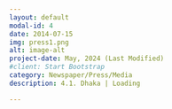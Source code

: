 ```yaml
---
layout: default
modal-id: 4
date: 2014-07-15
img: press1.png
alt: image-alt
project-date: May, 2024 (Last Modified)
#client: Start Bootstrap
category: Newspaper/Press/Media
description: 4.1. Dhaka | Loading

---
```

